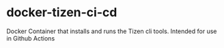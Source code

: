 # docker-tizen-ci-cd
Docker Container that installs and runs the Tizen cli tools. Intended for use in Github Actions
